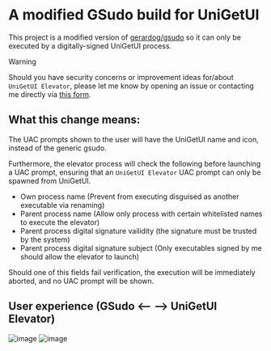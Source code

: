 # A modified GSudo build for UniGetUI

This project is a modified version of [gerardog/gsudo](https://github.com/gerardog/gsudo) so it can only be executed by a digitally-signed UniGetUI process.

> [!WARNING]  
> Should you have security concerns or improvement ideas for/about `UniGetUI Elevator`, please let me know by opening an issue or contacting me directly via [this form](https://marticliment.com/contact/).



## What this change means:
The UAC prompts shown to the user will have the UniGetUI name and icon, instead of the generic gsudo.

Furthermore, the elevator process will check the following before launching a UAC prompt, ensuring that an `UniGetUI Elevator` UAC prompt can only be spawned from UniGetUI.
   -   Own process name (Prevent from executing disguised as another executable via renaming)
   -   Parent process name (Allow only process with certain whitelisted names to execute the elevator)
   -   Parent process digital signature vailidity (the signature must be trusted by the system)
   -   Parent process digital signature subject (Only executables signed by me should allow the elevator to launch)

Should one of this fields fail verification, the execution will be immediately aborted, and no UAC prompt will be shown.

## User experience (GSudo <-- --> UniGetUI Elevator)

![image](https://github.com/user-attachments/assets/0fc29449-bb74-4f0d-85de-262fc3c58609)
![image](https://github.com/user-attachments/assets/5903f38c-f237-444c-a8e4-29cf8bfbd6ae)
